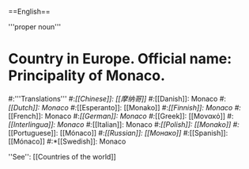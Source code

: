 ==English==

'''proper noun'''

# Country in Europe. Official name: Principality of Monaco.
#:'''Translations'''
#:*[[Chinese]]: [[摩纳哥]]
#:*[[Danish]]: Monaco
#:*[[Dutch]]: Monaco
#:*[[Esperanto]]: [[Monako]]
#:*[[Finnish]]: Monaco
#:*[[French]]: Monaco
#:*[[German]]: Monaco
#:*[[Greek]]: [[Μονακό]]
#:*[[Interlingua]]: Monaco
#:*[[Italian]]: Monaco
#:*[[Polish]]: [[Monako]]
#:*[[Portuguese]]: [[Mónaco]]
#:*[[Russian]]: [[Монако]]
#:*[[Spanish]]: [[Mónaco]]
#:*[[Swedish]]: Monaco

''See'': [[Countries of the world]]